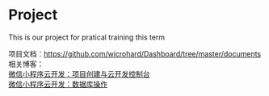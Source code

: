 # Project
This is our project for pratical training this term

项目文档：https://github.com/wicrohard/Dashboard/tree/master/documents  
相关博客：  
[微信小程序云开发：项目创建与云开发控制台](https://blog.csdn.net/Lyn_B/article/details/93480900)  
[微信小程序云开发：数据库操作](https://blog.csdn.net/Lyn_B/article/details/93533339)  
